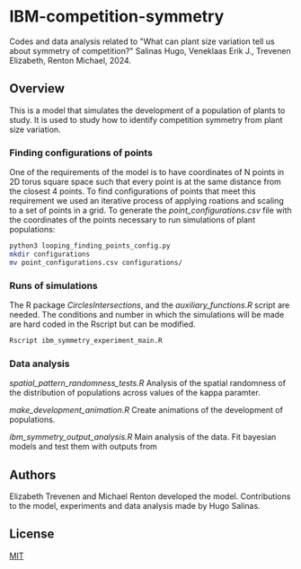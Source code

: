 # IBM-competition-symmetry
Codes and data analysis related to "What can plant size variation tell us about symmetry of competition?"
Salinas Hugo, Veneklaas Erik J., Trevenen Elizabeth, Renton Michael, 2024.


## Overview
This is a model that simulates the development of a population of plants to study. 
It is used to study how to identify competition symmetry from plant size variation.


### Finding configurations of points
One of the requirements of the model is to have coordinates of N points in 2D torus square space such that every point is at the same distance from the closest 4 points.
To find configurations of points that meet this requirement we used an iterative process of applying roations and scaling to a set of points in a grid.
To generate the *point_configurations.csv* file with the coordinates of the points necessary to run simulations of plant populations:

```bash
python3 looping_finding_points_config.py
mkdir configurations
mv point_configurations.csv configurations/
```

### Runs of simulations
The R package *CirclesIntersections*, and the *auxiliary_functions.R* script are needed.
The conditions and number in which the simulations will be made are hard coded in the Rscript but can be modified.
```bash
Rscript ibm_symmetry_experiment_main.R
```
### Data analysis

*spatial_pattern_randomness_tests.R* Analysis of the spatial randomness of the distribution of populations across values of the kappa paramter.

*make_development_animation.R* Create animations of the development of populations.

*ibm_symmetry_output_analysis.R* Main analysis of the data. Fit bayesian models and test them with outputs from 


## Authors

Elizabeth Trevenen and Michael Renton developed the model. Contributions to the model, experiments and data analysis made by Hugo Salinas.


## License

[MIT](https://github.com/hugosal/IBM-competition-symmetry/blob/main/LICENSE)

